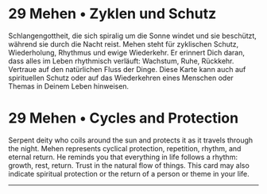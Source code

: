 # 29 Mehen • Zyklen und Schutz

Schlangengottheit, die sich spiralig um die Sonne windet und sie beschützt, während sie durch die Nacht reist. Mehen steht für zyklischen Schutz, Wiederholung, Rhythmus und ewige Wiederkehr. Er erinnert Dich daran, dass alles im Leben rhythmisch verläuft: Wachstum, Ruhe, Rückkehr. Vertraue auf den natürlichen Fluss der Dinge. Diese Karte kann auch auf spirituellen Schutz oder auf das Wiederkehren eines Menschen oder Themas in Deinem Leben hinweisen.

# 29 Mehen • Cycles and Protection

Serpent deity who coils around the sun and protects it as it travels through the night. Mehen represents cyclical protection, repetition, rhythm, and eternal return. He reminds you that everything in life follows a rhythm: growth, rest, return. Trust in the natural flow of things. This card may also indicate spiritual protection or the return of a person or theme in your life.

------

